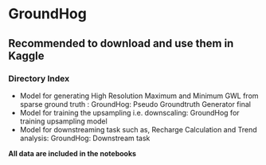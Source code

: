 # GroundHog
## Recommended to download and use them in Kaggle
### Directory Index
- Model for generating High Resolution Maximum and Minimum GWL from sparse ground truth : GroundHog: Pseudo Groundtruth Generator final
- Model for training the upsampling i.e. downscaling: GroundHog for training upsampling model
- Model for downstreaming task such as, Recharge Calculation and Trend analysis: GroundHog: Downstream task

**All data are included in the notebooks**
